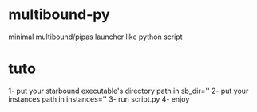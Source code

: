 # multibound-py
minimal multibound/pipas launcher like python script

# tuto
1- put your starbound executable's directory path in sb_dir=''
2- put your instances path in instances=''
3- run script.py
4- enjoy
